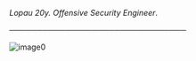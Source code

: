 *Lopau 20y. Offensive Security Engineer*.

 ────────────────────────────────

![image0](https://user-images.githubusercontent.com/91633392/135349505-7cdd56d6-c45f-4a8a-8970-d0b74495c7b8.gif)
